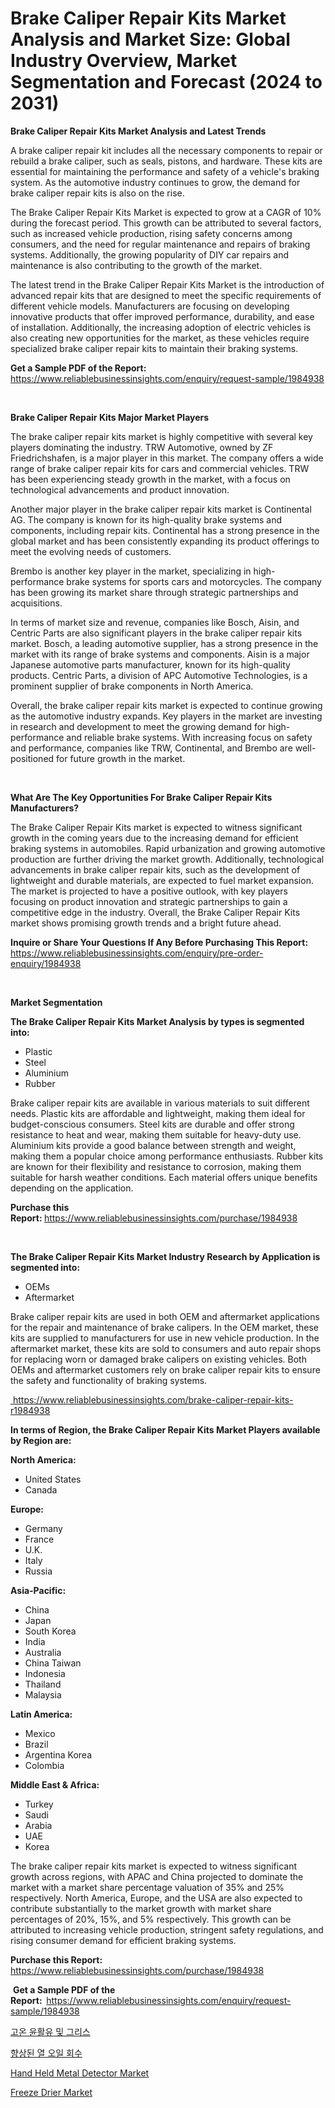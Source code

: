 <p><h1>Brake Caliper Repair Kits Market Analysis and Market Size: Global Industry Overview, Market Segmentation and Forecast (2024 to 2031)</h1></p><p><strong>Brake Caliper Repair Kits Market Analysis and Latest Trends</strong></p>
<p><p>A brake caliper repair kit includes all the necessary components to repair or rebuild a brake caliper, such as seals, pistons, and hardware. These kits are essential for maintaining the performance and safety of a vehicle's braking system. As the automotive industry continues to grow, the demand for brake caliper repair kits is also on the rise.</p><p>The Brake Caliper Repair Kits Market is expected to grow at a CAGR of 10% during the forecast period. This growth can be attributed to several factors, such as increased vehicle production, rising safety concerns among consumers, and the need for regular maintenance and repairs of braking systems. Additionally, the growing popularity of DIY car repairs and maintenance is also contributing to the growth of the market.</p><p>The latest trend in the Brake Caliper Repair Kits Market is the introduction of advanced repair kits that are designed to meet the specific requirements of different vehicle models. Manufacturers are focusing on developing innovative products that offer improved performance, durability, and ease of installation. Additionally, the increasing adoption of electric vehicles is also creating new opportunities for the market, as these vehicles require specialized brake caliper repair kits to maintain their braking systems.</p></p>
<p><strong>Get a Sample PDF of the Report:&nbsp;</strong> <a href="https://www.reliablebusinessinsights.com/enquiry/request-sample/1984938">https://www.reliablebusinessinsights.com/enquiry/request-sample/1984938</a></p>
<p>&nbsp;</p>
<p><strong>Brake Caliper Repair Kits Major Market Players</strong></p>
<p><p>The brake caliper repair kits market is highly competitive with several key players dominating the industry. TRW Automotive, owned by ZF Friedrichshafen, is a major player in this market. The company offers a wide range of brake caliper repair kits for cars and commercial vehicles. TRW has been experiencing steady growth in the market, with a focus on technological advancements and product innovation.</p><p>Another major player in the brake caliper repair kits market is Continental AG. The company is known for its high-quality brake systems and components, including repair kits. Continental has a strong presence in the global market and has been consistently expanding its product offerings to meet the evolving needs of customers.</p><p>Brembo is another key player in the market, specializing in high-performance brake systems for sports cars and motorcycles. The company has been growing its market share through strategic partnerships and acquisitions.</p><p>In terms of market size and revenue, companies like Bosch, Aisin, and Centric Parts are also significant players in the brake caliper repair kits market. Bosch, a leading automotive supplier, has a strong presence in the market with its range of brake systems and components. Aisin is a major Japanese automotive parts manufacturer, known for its high-quality products. Centric Parts, a division of APC Automotive Technologies, is a prominent supplier of brake components in North America.</p><p>Overall, the brake caliper repair kits market is expected to continue growing as the automotive industry expands. Key players in the market are investing in research and development to meet the growing demand for high-performance and reliable brake systems. With increasing focus on safety and performance, companies like TRW, Continental, and Brembo are well-positioned for future growth in the market.</p></p>
<p>&nbsp;</p>
<p><strong>What Are The Key Opportunities For Brake Caliper Repair Kits Manufacturers?</strong></p>
<p><p>The Brake Caliper Repair Kits market is expected to witness significant growth in the coming years due to the increasing demand for efficient braking systems in automobiles. Rapid urbanization and growing automotive production are further driving the market growth. Additionally, technological advancements in brake caliper repair kits, such as the development of lightweight and durable materials, are expected to fuel market expansion. The market is projected to have a positive outlook, with key players focusing on product innovation and strategic partnerships to gain a competitive edge in the industry. Overall, the Brake Caliper Repair Kits market shows promising growth trends and a bright future ahead.</p></p>
<p><strong>Inquire or Share Your Questions If Any Before Purchasing This Report:</strong> <a href="https://www.reliablebusinessinsights.com/enquiry/pre-order-enquiry/1984938">https://www.reliablebusinessinsights.com/enquiry/pre-order-enquiry/1984938</a></p>
<p>&nbsp;</p>
<p><strong>Market Segmentation</strong></p>
<p><strong>The Brake Caliper Repair Kits Market Analysis by types is segmented into:</strong></p>
<p><ul><li>Plastic</li><li>Steel</li><li>Aluminium</li><li>Rubber</li></ul></p>
<p><p>Brake caliper repair kits are available in various materials to suit different needs. Plastic kits are affordable and lightweight, making them ideal for budget-conscious consumers. Steel kits are durable and offer strong resistance to heat and wear, making them suitable for heavy-duty use. Aluminium kits provide a good balance between strength and weight, making them a popular choice among performance enthusiasts. Rubber kits are known for their flexibility and resistance to corrosion, making them suitable for harsh weather conditions. Each material offers unique benefits depending on the application.</p></p>
<p><strong>Purchase this Report:&nbsp;</strong><a href="https://www.reliablebusinessinsights.com/purchase/1984938">https://www.reliablebusinessinsights.com/purchase/1984938</a></p>
<p>&nbsp;</p>
<p><strong>The Brake Caliper Repair Kits Market Industry Research by Application is segmented into:</strong></p>
<p><ul><li>OEMs</li><li>Aftermarket</li></ul></p>
<p><p>Brake caliper repair kits are used in both OEM and aftermarket applications for the repair and maintenance of brake calipers. In the OEM market, these kits are supplied to manufacturers for use in new vehicle production. In the aftermarket market, these kits are sold to consumers and auto repair shops for replacing worn or damaged brake calipers on existing vehicles. Both OEMs and aftermarket customers rely on brake caliper repair kits to ensure the safety and functionality of braking systems.</p></p>
<p><a href="https://www.reliablebusinessinsights.com/brake-caliper-repair-kits-r1984938">&nbsp;https://www.reliablebusinessinsights.com/brake-caliper-repair-kits-r1984938</a></p>
<p><strong>In terms of Region, the Brake Caliper Repair Kits Market Players available by Region are:</strong></p>
<p>
    <p> <strong> North America: </strong>
        <ul>
            <li>United States</li>
            <li>Canada</li>
        </ul>
        </p> 
    <p> <strong> Europe: </strong>
        <ul>
            <li>Germany</li>
            <li>France</li>
            <li>U.K.</li>
            <li>Italy</li>
            <li>Russia</li>
        </ul>
        </p> 
    <p> <strong> Asia-Pacific: </strong>
        <ul>
            <li>China</li>
            <li>Japan</li>
            <li>South Korea</li>
            <li>India</li>
            <li>Australia</li>
            <li>China Taiwan</li>
            <li>Indonesia</li>
            <li>Thailand</li>
            <li>Malaysia</li>
        </ul>
        </p> 
    <p> <strong> Latin America: </strong>
        <ul>
            <li>Mexico</li>
            <li>Brazil</li>
            <li>Argentina Korea</li>
            <li>Colombia</li>
        </ul>
        </p> 
    <p> <strong> Middle East & Africa: </strong>
        <ul>
            <li>Turkey</li>
            <li>Saudi</li>
            <li>Arabia</li>
            <li>UAE</li>
            <li>Korea</li>
        </ul>
    </p>
    </p>
<p><p>The brake caliper repair kits market is expected to witness significant growth across regions, with APAC and China projected to dominate the market with a market share percentage valuation of 35% and 25% respectively. North America, Europe, and the USA are also expected to contribute substantially to the market growth with market share percentages of 20%, 15%, and 5% respectively. This growth can be attributed to increasing vehicle production, stringent safety regulations, and rising consumer demand for efficient braking systems.</p></p>
<p><strong>Purchase this Report: </strong><a href="https://www.reliablebusinessinsights.com/purchase/1984938">https://www.reliablebusinessinsights.com/purchase/1984938</a></p>
<p>&nbsp;<strong>Get a Sample PDF of the Report:&nbsp;&nbsp;</strong><a href="https://www.reliablebusinessinsights.com/enquiry/request-sample/1984938">https://www.reliablebusinessinsights.com/enquiry/request-sample/1984938</a></p>
<p><strong></strong></p>
<p><p><a href="https://github.com/TrevorKruvalis5678/Market-Research-Report-List-2/blob/main/8481517167236.md">고온 윤활유 및 그리스</a></p><p><a href="https://github.com/joannescott9078/Market-Research-Report-List-1/blob/main/2103376167237.md">향상된 열 오일 회수</a></p><p><a href="https://github.com/wwwkeltoum/Market-Research-Report-List-3/blob/main/hand-held-metal-detector-market.md">Hand Held Metal Detector Market</a></p><p><a href="https://github.com/joannesouthgate/Market-Research-Report-List-3/blob/main/freeze-drier-market.md">Freeze Drier Market</a></p></p>
